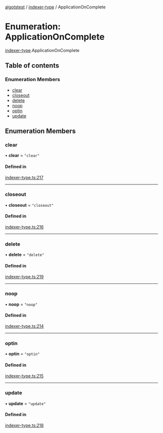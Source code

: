 [algotstest](../README.md) / [indexer-type](../modules/indexer_type.md) / ApplicationOnComplete

# Enumeration: ApplicationOnComplete

[indexer-type](../modules/indexer_type.md).ApplicationOnComplete

## Table of contents

### Enumeration Members

- [clear](indexer_type.ApplicationOnComplete.md#clear)
- [closeout](indexer_type.ApplicationOnComplete.md#closeout)
- [delete](indexer_type.ApplicationOnComplete.md#delete)
- [noop](indexer_type.ApplicationOnComplete.md#noop)
- [optin](indexer_type.ApplicationOnComplete.md#optin)
- [update](indexer_type.ApplicationOnComplete.md#update)

## Enumeration Members

### clear

• **clear** = ``"clear"``

#### Defined in

[indexer-type.ts:217](https://github.com/algorandfoundation/algokit-utils-ts/blob/4edaa90/src/indexer-type.ts#L217)

___

### closeout

• **closeout** = ``"closeout"``

#### Defined in

[indexer-type.ts:216](https://github.com/algorandfoundation/algokit-utils-ts/blob/4edaa90/src/indexer-type.ts#L216)

___

### delete

• **delete** = ``"delete"``

#### Defined in

[indexer-type.ts:219](https://github.com/algorandfoundation/algokit-utils-ts/blob/4edaa90/src/indexer-type.ts#L219)

___

### noop

• **noop** = ``"noop"``

#### Defined in

[indexer-type.ts:214](https://github.com/algorandfoundation/algokit-utils-ts/blob/4edaa90/src/indexer-type.ts#L214)

___

### optin

• **optin** = ``"optin"``

#### Defined in

[indexer-type.ts:215](https://github.com/algorandfoundation/algokit-utils-ts/blob/4edaa90/src/indexer-type.ts#L215)

___

### update

• **update** = ``"update"``

#### Defined in

[indexer-type.ts:218](https://github.com/algorandfoundation/algokit-utils-ts/blob/4edaa90/src/indexer-type.ts#L218)
